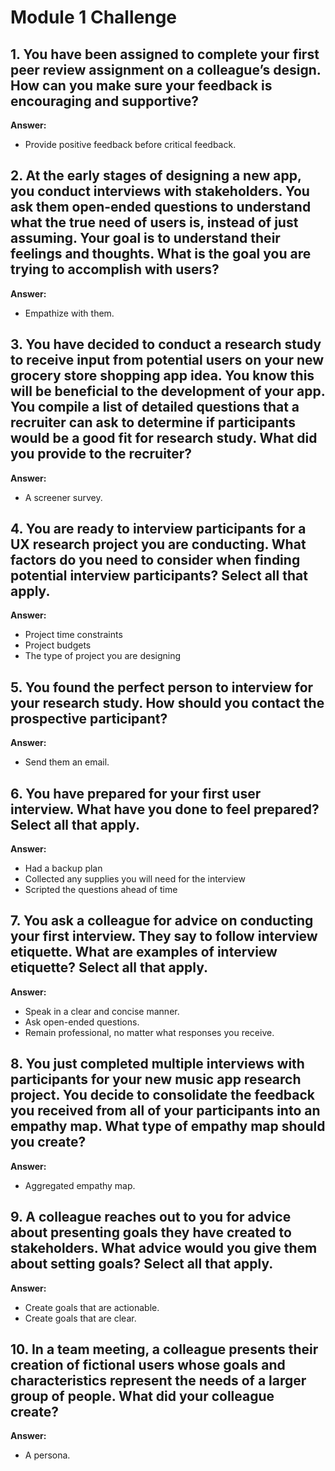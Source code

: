 # Module 1 Challenge

## 1. You have been assigned to complete your first peer review assignment on a colleague’s design. How can you make sure your feedback is encouraging and supportive?  
**Answer:**  
- Provide positive feedback before critical feedback.

## 2. At the early stages of designing a new app, you conduct interviews with stakeholders. You ask them open-ended questions to understand what the true need of users is, instead of just assuming. Your goal is to understand their feelings and thoughts. What is the goal you are trying to accomplish with users?  
**Answer:**  
- Empathize with them.

## 3. You have decided to conduct a research study to receive input from potential users on your new grocery store shopping app idea. You know this will be beneficial to the development of your app. You compile a list of detailed questions that a recruiter can ask to determine if participants would be a good fit for research study. What did you provide to the recruiter?  
**Answer:**  
- A screener survey.

## 4. You are ready to interview participants for a UX research project you are conducting. What factors do you need to consider when finding potential interview participants? Select all that apply.  
**Answer:**  
- Project time constraints  
- Project budgets  
- The type of project you are designing  

## 5. You found the perfect person to interview for your research study. How should you contact the prospective participant?  
**Answer:**  
- Send them an email.

## 6. You have prepared for your first user interview. What have you done to feel prepared? Select all that apply.  
**Answer:**  
- Had a backup plan  
- Collected any supplies you will need for the interview  
- Scripted the questions ahead of time  

## 7. You ask a colleague for advice on conducting your first interview. They say to follow interview etiquette. What are examples of interview etiquette? Select all that apply.  
**Answer:**  
- Speak in a clear and concise manner.  
- Ask open-ended questions.  
- Remain professional, no matter what responses you receive.  

## 8. You just completed multiple interviews with participants for your new music app research project. You decide to consolidate the feedback you received from all of your participants into an empathy map. What type of empathy map should you create?  
**Answer:**  
- Aggregated empathy map.

## 9. A colleague reaches out to you for advice about presenting goals they have created to stakeholders. What advice would you give them about setting goals? Select all that apply.  
**Answer:**  
- Create goals that are actionable.  
- Create goals that are clear.

## 10. In a team meeting, a colleague presents their creation of fictional users whose goals and characteristics represent the needs of a larger group of people. What did your colleague create?  
**Answer:**  
- A persona.

